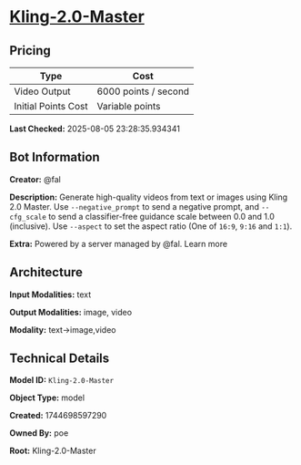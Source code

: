 # [Kling-2.0-Master](https://poe.com/Kling-2.0-Master)

## Pricing

| Type | Cost |
|------|------|
| Video Output | 6000 points / second |
| Initial Points Cost | Variable points |

**Last Checked:** 2025-08-05 23:28:35.934341


## Bot Information

**Creator:** @fal

**Description:** Generate high-quality videos from text or images using Kling 2.0 Master. Use `--negative_prompt` to send a negative prompt, and `--cfg_scale` to send a classifier-free guidance scale between 0.0 and 1.0 (inclusive). Use `--aspect` to set the aspect ratio (One of `16:9`, `9:16` and `1:1`).

**Extra:** Powered by a server managed by @fal. Learn more


## Architecture

**Input Modalities:** text

**Output Modalities:** image, video

**Modality:** text->image,video


## Technical Details

**Model ID:** `Kling-2.0-Master`

**Object Type:** model

**Created:** 1744698597290

**Owned By:** poe

**Root:** Kling-2.0-Master

